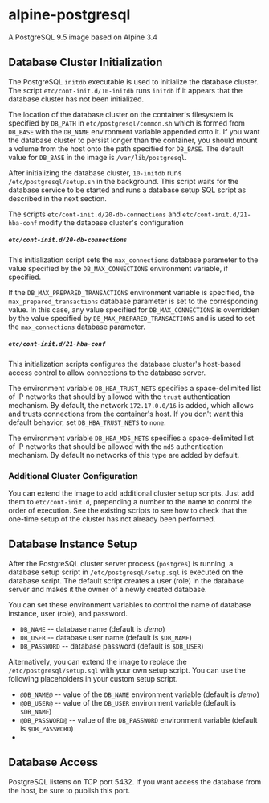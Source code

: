 # alpine-postgresql

A PostgreSQL 9.5 image based on Alpine 3.4

## Database Cluster Initialization

The PostgreSQL `initdb` executable is used to initialize the database cluster. The script `etc/cont-init.d/10-initdb` runs `initdb` if it appears that the database cluster has not been initialized. 

The location of the database cluster on the container's filesystem is specified by `DB_PATH` in `etc/postgresql/common.sh` which is formed from `DB_BASE` with the `DB_NAME` environment variable appended onto it.  If you want the database cluster to persist longer than the container, you should mount a volume from the host onto the path specified for `DB_BASE`. The default value for `DB_BASE` in the image is `/var/lib/postgresql`.

After initializing the database cluster, `10-initdb` runs `/etc/postgresql/setup.sh` in the background. This script waits for the database service to be started and runs a database setup SQL script as described in the next section.

The scripts `etc/cont-init.d/20-db-connections` and `etc/cont-init.d/21-hba-conf` modify the database cluster's configuration

##### `etc/cont-init.d/20-db-connections`

This initialization script sets the `max_connections` database parameter to the value specified by the `DB_MAX_CONNECTIONS` environment variable, if specified.

If the `DB_MAX_PREPARED_TRANSACTIONS` environment variable is specified, the `max_prepared_transactions` database parameter is set to the corresponding value. In this case, any value specified for `DB_MAX_CONNECTIONS` is overridden by the value specified by `DB_MAX_PREPARED_TRANSACTIONS` and is used to set the `max_connections` database parameter.

##### `etc/cont-init.d/21-hba-conf`

This initialization scripts configures the database cluster's host-based access control to allow connections to the database server.

The environment variable `DB_HBA_TRUST_NETS` specifies a space-delimited list of IP networks that should by allowed with the `trust` authentication mechanism. By default, the network `172.17.0.0/16` is added, which allows and trusts connections from the container's host. If you don't want this default behavior, set `DB_HBA_TRUST_NETS` to `none`.

The environment variable `DB_HBA_MD5_NETS` specifies a space-delimited list of IP networks that should be allowed with the `md5` authentication mechanism. By default no networks of this type are added by default.

### Additional Cluster Configuration

You can extend the image to add additional cluster setup scripts. Just add them to `etc/cont-init.d`, prepending a number to the name to control the order of execution. See the existing scripts to see how to check that the one-time setup of the cluster has not already been performed.

## Database Instance Setup

After the PostgreSQL cluster server process (`postgres`) is running, a database setup script in `/etc/postgresql/setup.sql` is executed on the database script. The default script creates a user (role) in the database server and makes it the owner of a newly created database.

You can set these environment variables to control the name of database instance, user (role), and password.

* `DB_NAME` -- database name (default is _demo_)
* `DB_USER` -- database user name (default is `$DB_NAME`)
* `DB_PASSWORD` -- database password (default is `$DB_USER`)

Alternatively, you can extend the image to replace the `/etc/postgresql/setup.sql` with your own setup script. You can use the following placeholders in your custom setup script.

* `@DB_NAME@` -- value of the `DB_NAME` environment variable (default is _demo_)
* `@DB_USER@` -- value of the `DB_USER` environment variable (default is `$DB_NAME`)
* `@DB_PASSWORD@` -- value of the `DB_PASSWORD` environment variable (default is `$DB_PASSWORD`)
* 

## Database Access

PostgreSQL listens on TCP port 5432. If you want access the database from the host, be sure to publish this port.
